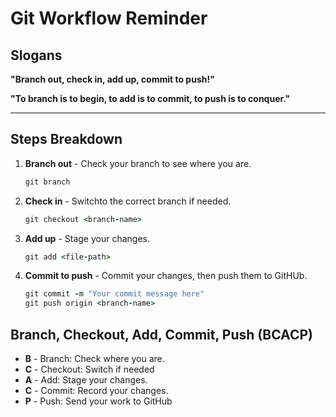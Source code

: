 # Git Workflow Reminder
 
## Slogans

**"Branch out, check in, add up, commit to push!"**

**"To branch is to begin, to add is to commit, to push is to conquer."**

---

## Steps Breakdown

1. **Branch out** - Check your branch to see where you are.
   ```ruby
   git branch
   ```
2. **Check in** - Switchto the correct branch if needed.
    ```ruby
    git checkout <branch-name>
    ```
3. **Add up** - Stage your changes.
    ```ruby
    git add <file-path>
    ```
4. **Commit to push** - Commit your changes, then push them to GitHUb.

    ```ruby
    git commit -m "Your commit message here"
    git push origin <branch-name>
    ```


## Branch, Checkout, Add, Commit, Push (BCACP)

- **B** - Branch: Check where you are.
- **C** - Checkout: Switch if needed
- **A** - Add: Stage  your changes.
- **C** - Commit: Record your changes.
- **P** - Push: Send your work to GitHub